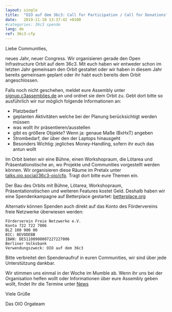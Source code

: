 ```yaml
---
layout: single
title:  "OIO auf dem 36c3: Call for Participation / Call for Donations"
date:   2019-11-10 13:37:42 +0100
#categories: 36c3 spende
lang: de
ref: 36c3-cfp
---
```


Liebe Communities,

neues Jahr, neuer Congress. Wir organisieren gerade den Open Infrastructure Orbit auf dem 36c3. Mit euch haben wir entweder schon im letzten Jahr gemeinsam den Orbit gestaltet oder wir haben in diesem Jahr bereits gemeinsam geplant oder ihr habt euch bereits dem Orbit angeschlossen.


Falls noch nicht geschehen, meldet eure Assembly unter [signup.c3assemblies.de](https://signup.c3assemblies.de/) an und ordnet sie dem Orbit zu. Gebt dort bitte so ausführlich wir nur möglich folgende Informationen an:
* Platzbedarf
* geplanten Aktivitäten welche bei der Planung berücksichtigt werden müssen
* was wollt ihr präsentieren/ausstellen
* gibt es größere Objekte? Wenn ja: genaue Maße (BxHxT) angeben
* Strombedarf, der über den der Laptops hinausgeht
* Besonders Wichtig: jegliches Money-Handling, sofern ihr euch das antun wollt

Im Orbit bieten wir eine Bühne, einen Workshopraum, die Lötarea und Präsentationstische an, wo Projekte und Communities vorgestellt werden können. Wir organisieren diese Räume im Pretalx unter [talks.oio.social/36c3-oio/cfp](https://talks.oio.social/36c3-oio/cfp). Tragt dort bitte eure Themen ein.

Der Bau des Orbits mit Bühne, Lötarea, Workshopraum, Präsentationstischen und weiteren Features kostet Geld. Deshalb haben wir eine Spendenkampagne auf Betterplace gestartet: [betterplace.org](https://www.betterplace.org/de/projects/12172-freifunk-net)

Alternativ können Spenden auch direkt auf das Konto des Fördervereins freie Netzwerke überwiesen werden:

```
Förderverein Freie Netzwerke e.V.
Konto 722 722 7006
BLZ 100 900 00
BIC: BEVODEBB
IBAN: DE51100900007227227006
Berliner Volksbank
Verwendungszweck: OIO auf dem 36c3
```

Bitte verbreitet den Spendenaufruf in euren Communities, wir sind über jede Unterstützung dankbar.

Wir stimmen uns einmal in der Woche im Mumble ab. Wenn ihr uns bei der Organisation helfen wollt oder Informationen über eure Assembly geben wollt, findet Ihr die Termine unter [News](/news)

Viele Grüße

Das OIO Orgateam
